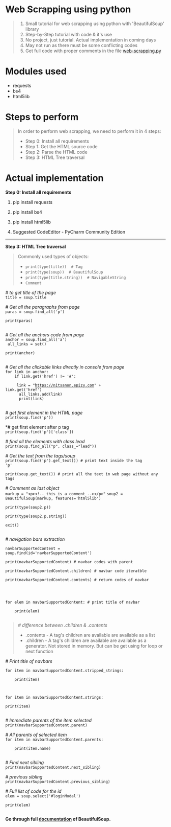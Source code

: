 # Web Scrapping using python

> 1. Small tutorial for web scrapping using python with 'BeautifulSoup' library  
> 2. Step-by-Step tutorial with code & it's use  
> 3. No project, just tutorial. Actual implementation in coming days  
> 4. May not run as there must be some conflicting codes
> 5. Get full code with proper comments in the file [web-scrapping.py]()

# Modules used

- requests
- bs4 
- html5lib

# Steps to perform

> In order to perform web scrapping, we need to perform it in 4 steps:  
> - Step 0: Install all requirements  
> - Step 1: Get the HTML source code  
> - Step 2: Parse the HTML code  
> - Step 3: HTML Tree traversal  

# Actual implementation  

**Step 0: Install all requirements**  

1. pip install requests  
2. pip install bs4  
3. pip install html5lib  

4. Suggested CodeEditor - PyCharm Community Edition  

---
**Step 3: HTML Tree traversal**  

> Commonly used types of objects:  
>  - `print(type(title))  # Tag`  
>  - `print(type(soup))  # BeautifulSoup`  
>  - `print(type(title.string))  # NavigableString`  
>  - `Comment`

*# to get title of the page*  
`title = soup.title`  

*# Get all the paragraphs from page*  
<code>paras = soup.find_all('p')  
print(paras)  
</code>  

*# Get all the anchors code from page*  
<code>anchor = soup.find_all('a')<br>
all_links = set()<br>
print(anchor)<br>
</code>

*# Get all the clickable links directly in console from page*  
<code>for link in anchor:<br>
&nbsp;&nbsp;&nbsp;if link.get('href') != '#':<br>
&nbsp;&nbsp;&nbsp;&nbsp;&nbsp;link = "https://nitsanon.epizy.com" + link.get('href')<br>
&nbsp;&nbsp;&nbsp;&nbsp;&nbsp;all_links.add(link)<br>
&nbsp;&nbsp;&nbsp;&nbsp;&nbsp;print(link)  
</code>

*# get first element in the HTML page*  
<code>print(soup.find('p'))</code>  

*# get first element after p tag  
<code>print(soup.find('p')['class'])</code>  

*# find all the elements with class lead*  
<code>print(soup.find_all("p", class_="lead"))</code>  


*# Get the text from the tags/soup*  
<code>print(soup.find('p').get_text())  # print text inside the tag 'p'  
print(soup.get_text())  # print all the text in web page without any tags</code>  

*# Comment as last object*  
`markup = "<p><!-- this is a comment --></p>"`
<code>soup2 = BeautifulSoup(markup, features='html5lib')  
print(type(soup2.p))  
print(type(soup2.p.string))  
exit()  
</code>  

*# navigation bars extraction*  

<code>navbarSupportedContent = soup.find(id='navbarSupportedContent')  
print(navbarSupportedContent) # navbar codes with parent  
print(navbarSupportedContent.children) # navbar code iteratble  
print(navbarSupportedContent.contents) # return codes of navbar  
<br>  
for elem in navbarSupportedContent: # print title of navbar  
     &nbsp;&nbsp;&nbsp;&nbsp;print(elem)  
</code>  

> *# difference between .children & .contents*  
> 
> -  .contents - A tag's children are available are available as a list  
> -  .children - A tag's children are available are available as a generator. Not stored in memory. But can be get using for loop or next function  

*# Print title of navbars*  

<code>for item in navbarSupportedContent.stripped_strings:  
&nbsp;&nbsp;&nbsp;&nbsp;print(item)  

for item in navbarSupportedContent.strings:  
     print(item)  
</code>  

*# Immediate parents of the item selected*  
<code>print(navbarSupportedContent.parent)</code>  


*# All parents of selected item*  
<code>for item in navbarSupportedContent.parents:  
&nbsp;&nbsp;&nbsp;&nbsp;print(item.name)  
</code>  

*# Find next sibling*  
`print(navbarSupportedContent.next_sibling)`  


*# previous sibling*  
`print(navbarSupportedContent.previous_sibling)`  


*# Full list of code for the id*  
<code>elem = soup.select('#loginModal')  
print(elem)  
</code>  

**Go through full [documentation](https://www.crummy.com/software/BeautifulSoup/bs4/doc/) of BeautifulSoup.**  

